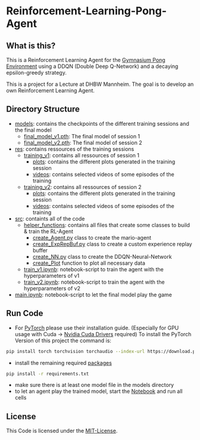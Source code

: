 # Reinforcement-Learning-Pong-Agent

## What is this?
This is a Reinforcement Learning Agent for the [Gymnasium Pong Environment](https://gymnasium.farama.org/environments/atari/pong/) using a DDQN (Double Deep Q-Network) and a decaying epsilon-greedy strategy.

This is a project for a Lecture at DHBW Mannheim. The goal is to develop an own Reinforcement Learning Agent.

## Directory Structure
- [models](models): contains the checkpoints of the different training sessions and the final model
  - [final_model_v1.pth](models/final_model_v1.pth): The final model of session 1
  - [final_model_v2.pth](models/final_model_v2.pth): The final model of session 2
- [res](res): contains ressources of the training sessions
  - [training_v1](res/training_v1): contains all ressources of session 1
    - [plots](res/training_v1/plots): contains the different plots generated in the training session
    - [videos](res/training_v1/videos): contains selected videos of some episodes of the training
  - [training_v2](res/training_v2): contains all ressources of session 2
    - [plots](res/training_v2/plots): contains the different plots generated in the training session
    - [videos](res/training_v2/videos): contains selected videos of some episodes of the training
- [src](src): containts all of the code
  - [helper_functions](src/helper_functions): contains all files that create some classes to build & train the RL-Agent
    - [create_Agent.py](src/helper_functions/create_Agent.py) class to create the mario-agent
    - [create_ExpRepBuf.py](src/helper_functions/create_ExpRepBuf.py) class to create a custom experience replay buffer
    - [create_NN.py](src/helper_functions/create_NN.py) class to create the DDQN-Neural-Network
    - [create_Plot](src/helper_functions/create_Plot.py) function to plot all necessary data
  - [train_v1.ipynb](src/train_v1.ipynb): notebook-script to train the agent with the hyperparameters of v1
  - [train_v2.ipynb](src/train_v2.ipynb): notebook-script to train the agent with the hyperparameters of v2
- [main.ipynb](main.ipynb): notebook-script to let the final model play the game

## Run Code
- For [PyTorch](https://pytorch.org/get-started/locally/) please use their installation guide. (Especially for GPU usage with Cuda -> [Nvidia Cuda Drivers](https://developer.nvidia.com/cuda-toolkit) required)
  To install the PyTorch Version of this project the command is:
```bash
pip install torch torchvision torchaudio --index-url https://download.pytorch.org/whl/cu121
```
- install the remaining required [packages](requirements.txt)
```bash
pip install -r requirements.txt
```
- make sure there is at least one model file in the models directory
- to let an agent play the trained model, start the [Notebook](main.ipynb) and run all cells

## License

This Code is licensed under the [MIT-License](LICENSE).
